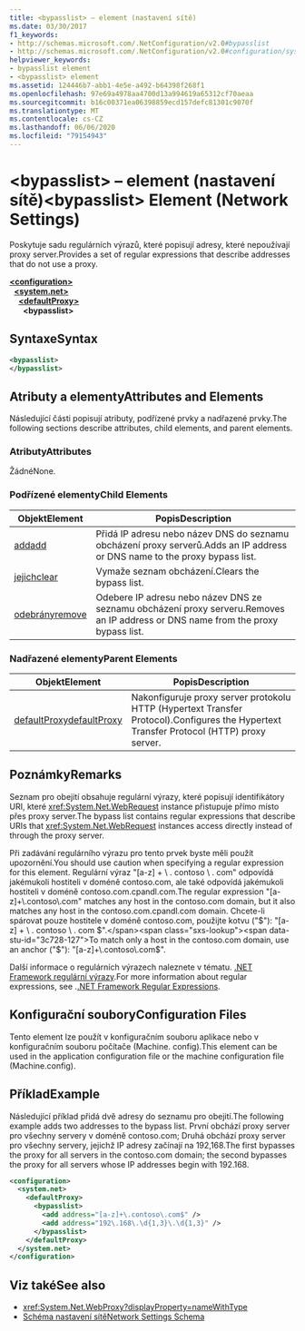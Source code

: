 ```yaml
---
title: <bypasslist> – element (nastavení sítě)
ms.date: 03/30/2017
f1_keywords:
- http://schemas.microsoft.com/.NetConfiguration/v2.0#bypasslist
- http://schemas.microsoft.com/.NetConfiguration/v2.0#configuration/system.net/defaultProxy/bypasslist
helpviewer_keywords:
- bypasslist element
- <bypasslist> element
ms.assetid: 124446b7-abb1-4e5e-a492-b64398f268f1
ms.openlocfilehash: 97e69a4978aa4700d13a994619a65312cf70aeaa
ms.sourcegitcommit: b16c00371ea06398859ecd157defc81301c9070f
ms.translationtype: MT
ms.contentlocale: cs-CZ
ms.lasthandoff: 06/06/2020
ms.locfileid: "79154943"
---
```

# <a name="bypasslist-element-network-settings"></a><span data-ttu-id="3c728-102">\<bypasslist> – element (nastavení sítě)</span><span class="sxs-lookup"><span data-stu-id="3c728-102">\<bypasslist> Element (Network Settings)</span></span>
<span data-ttu-id="3c728-103">Poskytuje sadu regulárních výrazů, které popisují adresy, které nepoužívají proxy server.</span><span class="sxs-lookup"><span data-stu-id="3c728-103">Provides a set of regular expressions that describe addresses that do not use a proxy.</span></span>  

[**\<configuration>**](../configuration-element.md)\
&nbsp;&nbsp;[**\<system.net>**](system-net-element-network-settings.md)\
&nbsp;&nbsp;&nbsp;&nbsp;[**\<defaultProxy>**](defaultproxy-element-network-settings.md)\
&nbsp;&nbsp;&nbsp;&nbsp;&nbsp;&nbsp;**\<bypasslist>**

## <a name="syntax"></a><span data-ttu-id="3c728-104">Syntaxe</span><span class="sxs-lookup"><span data-stu-id="3c728-104">Syntax</span></span>  
  
```xml  
<bypasslist>
</bypasslist>  
```  
  
## <a name="attributes-and-elements"></a><span data-ttu-id="3c728-105">Atributy a elementy</span><span class="sxs-lookup"><span data-stu-id="3c728-105">Attributes and Elements</span></span>  
 <span data-ttu-id="3c728-106">Následující části popisují atributy, podřízené prvky a nadřazené prvky.</span><span class="sxs-lookup"><span data-stu-id="3c728-106">The following sections describe attributes, child elements, and parent elements.</span></span>  
  
### <a name="attributes"></a><span data-ttu-id="3c728-107">Atributy</span><span class="sxs-lookup"><span data-stu-id="3c728-107">Attributes</span></span>  
 <span data-ttu-id="3c728-108">Žádné</span><span class="sxs-lookup"><span data-stu-id="3c728-108">None.</span></span>  
  
### <a name="child-elements"></a><span data-ttu-id="3c728-109">Podřízené elementy</span><span class="sxs-lookup"><span data-stu-id="3c728-109">Child Elements</span></span>  
  
|<span data-ttu-id="3c728-110">**Objekt**</span><span class="sxs-lookup"><span data-stu-id="3c728-110">**Element**</span></span>|<span data-ttu-id="3c728-111">**Popis**</span><span class="sxs-lookup"><span data-stu-id="3c728-111">**Description**</span></span>|  
|-----------------|---------------------|  
|[<span data-ttu-id="3c728-112">add</span><span class="sxs-lookup"><span data-stu-id="3c728-112">add</span></span>](add-element-for-bypasslist-network-settings.md)|<span data-ttu-id="3c728-113">Přidá IP adresu nebo název DNS do seznamu obcházení proxy serverů.</span><span class="sxs-lookup"><span data-stu-id="3c728-113">Adds an IP address or DNS name to the proxy bypass list.</span></span>|  
|[<span data-ttu-id="3c728-114">jejich</span><span class="sxs-lookup"><span data-stu-id="3c728-114">clear</span></span>](clear-element-for-bypasslist-network-settings.md)|<span data-ttu-id="3c728-115">Vymaže seznam obcházení.</span><span class="sxs-lookup"><span data-stu-id="3c728-115">Clears the bypass list.</span></span>|  
|[<span data-ttu-id="3c728-116">odebrány</span><span class="sxs-lookup"><span data-stu-id="3c728-116">remove</span></span>](remove-element-for-bypasslist-network-settings.md)|<span data-ttu-id="3c728-117">Odebere IP adresu nebo název DNS ze seznamu obcházení proxy serveru.</span><span class="sxs-lookup"><span data-stu-id="3c728-117">Removes an IP address or DNS name from the proxy bypass list.</span></span>|  
  
### <a name="parent-elements"></a><span data-ttu-id="3c728-118">Nadřazené elementy</span><span class="sxs-lookup"><span data-stu-id="3c728-118">Parent Elements</span></span>  
  
|<span data-ttu-id="3c728-119">**Objekt**</span><span class="sxs-lookup"><span data-stu-id="3c728-119">**Element**</span></span>|<span data-ttu-id="3c728-120">**Popis**</span><span class="sxs-lookup"><span data-stu-id="3c728-120">**Description**</span></span>|  
|-----------------|---------------------|  
|[<span data-ttu-id="3c728-121">defaultProxy</span><span class="sxs-lookup"><span data-stu-id="3c728-121">defaultProxy</span></span>](defaultproxy-element-network-settings.md)|<span data-ttu-id="3c728-122">Nakonfiguruje proxy server protokolu HTTP (Hypertext Transfer Protocol).</span><span class="sxs-lookup"><span data-stu-id="3c728-122">Configures the Hypertext Transfer Protocol (HTTP) proxy server.</span></span>|  
  
## <a name="remarks"></a><span data-ttu-id="3c728-123">Poznámky</span><span class="sxs-lookup"><span data-stu-id="3c728-123">Remarks</span></span>  
 <span data-ttu-id="3c728-124">Seznam pro obejití obsahuje regulární výrazy, které popisují identifikátory URI, které <xref:System.Net.WebRequest> instance přistupuje přímo místo přes proxy server.</span><span class="sxs-lookup"><span data-stu-id="3c728-124">The bypass list contains regular expressions that describe URIs that <xref:System.Net.WebRequest> instances access directly instead of through the proxy server.</span></span>  
  
 <span data-ttu-id="3c728-125">Při zadávání regulárního výrazu pro tento prvek byste měli použít upozornění.</span><span class="sxs-lookup"><span data-stu-id="3c728-125">You should use caution when specifying a regular expression for this element.</span></span> <span data-ttu-id="3c728-126">Regulární výraz "[a-z] + \\ . contoso \\ . com" odpovídá jakémukoli hostiteli v doméně contoso.com, ale také odpovídá jakémukoli hostiteli v doméně contoso.com.cpandl.com.</span><span class="sxs-lookup"><span data-stu-id="3c728-126">The regular expression "[a-z]+\\.contoso\\.com" matches any host in the contoso.com domain, but it also matches any host in the contoso.com.cpandl.com domain.</span></span> <span data-ttu-id="3c728-127">Chcete-li spárovat pouze hostitele v doméně contoso.com, použijte kotvu ("$"): "[a-z] + \\ . contoso \\ . com $".</span><span class="sxs-lookup"><span data-stu-id="3c728-127">To match only a host in the contoso.com domain, use an anchor ("$"): "[a-z]+\\.contoso\\.com$".</span></span>  
  
 <span data-ttu-id="3c728-128">Další informace o regulárních výrazech naleznete v tématu. [.NET Framework regulární výrazy](../../../../standard/base-types/regular-expressions.md).</span><span class="sxs-lookup"><span data-stu-id="3c728-128">For more information about regular expressions, see .[.NET Framework Regular Expressions](../../../../standard/base-types/regular-expressions.md).</span></span>  
  
## <a name="configuration-files"></a><span data-ttu-id="3c728-129">Konfigurační soubory</span><span class="sxs-lookup"><span data-stu-id="3c728-129">Configuration Files</span></span>  
 <span data-ttu-id="3c728-130">Tento element lze použít v konfiguračním souboru aplikace nebo v konfiguračním souboru počítače (Machine. config).</span><span class="sxs-lookup"><span data-stu-id="3c728-130">This element can be used in the application configuration file or the machine configuration file (Machine.config).</span></span>  
  
## <a name="example"></a><span data-ttu-id="3c728-131">Příklad</span><span class="sxs-lookup"><span data-stu-id="3c728-131">Example</span></span>  
 <span data-ttu-id="3c728-132">Následující příklad přidá dvě adresy do seznamu pro obejití.</span><span class="sxs-lookup"><span data-stu-id="3c728-132">The following example adds two addresses to the bypass list.</span></span> <span data-ttu-id="3c728-133">První obchází proxy server pro všechny servery v doméně contoso.com; Druhá obchází proxy server pro všechny servery, jejichž IP adresy začínají na 192,168.</span><span class="sxs-lookup"><span data-stu-id="3c728-133">The first bypasses the proxy for all servers in the contoso.com domain; the second bypasses the proxy for all servers whose IP addresses begin with 192.168.</span></span>  
  
```xml  
<configuration>  
  <system.net>  
    <defaultProxy>  
      <bypasslist>  
        <add address="[a-z]+\.contoso\.com$" />  
        <add address="192\.168\.\d{1,3}\.\d{1,3}" />  
      </bypasslist>  
    </defaultProxy>  
  </system.net>  
</configuration>  
```  
  
## <a name="see-also"></a><span data-ttu-id="3c728-134">Viz také</span><span class="sxs-lookup"><span data-stu-id="3c728-134">See also</span></span>

- <xref:System.Net.WebProxy?displayProperty=nameWithType>
- [<span data-ttu-id="3c728-135">Schéma nastavení sítě</span><span class="sxs-lookup"><span data-stu-id="3c728-135">Network Settings Schema</span></span>](index.md)

